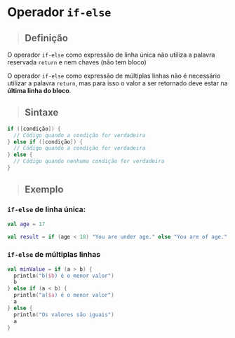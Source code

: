 # Operador `if-else`

> ## **Definição**

O operador `if-else` como expressão de linha única não utiliza a palavra reservada `return` e nem chaves (não tem bloco)

O operador `if-else` como expressão de múltiplas linhas não é necessário utilizar a palavra `return`, mas para isso o valor a ser retornado deve estar na **última linha do bloco**.

> ## **Sintaxe**

```kotlin
if ([condição]) {
  // Código quando a condição for verdadeira
} else if ([condição]) {
  // Código quando a condição for verdadeira
} else {
  // Código quando nenhuma condição for verdadeira
}
```

> ## **Exemplo**

### **`if-else` de linha única**:

```kotlin
val age = 17

val result = if (age < 18) "You are under age." else "You are of age."
```

### **`if-else` de múltiplas linhas**

```kotlin
val minValue = if (a > b) {
  println("b($b) é o menor valor")
  b
} else if (a < b) {
  println("a($a) é o menor valor")
  a
} else {
  println("Os valores são iguais")
  a
}
```